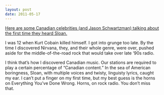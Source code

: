 ```yaml
---
layout: post
date: 2011-05-17
---
```


[Here are some Canadian celebrities (and Jason Schwartzman) talking about the first time they heard Sloan.](https://www.youtube.com/watch?v=mdWRbtjtqtQ)

I was 12 when Kurt Cobain killed himself. I got into grunge too late. By the time I discovered Nirvana, they, and their whole genre, were over, pushed aside for the middle-of-the-road rock that would take over late ‘90s radio. 

I think that’s how I discovered Canadian music. Our stations are required to play a certain percentage of “Canadian content.” In the sea of American boringness, Sloan, with multiple voices and twisty, linguisty lyrics, caught my ear. I can’t put a finger on my first time, but my best guess is the horns on Everything You’ve Done Wrong. 
Horns, on rock radio. You don’t miss that. 
